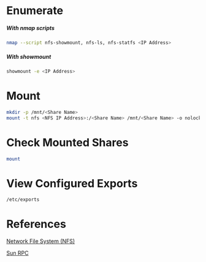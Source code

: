 # Enumerate
##### With nmap scripts
```bash
nmap --script nfs-showmount, nfs-ls, nfs-statfs <IP Address>
```

##### With showmount
```bash
showmount -e <IP Address>
```

# Mount
```bash
mkdir -p /mnt/<Share Name>
mount -t nfs <NFS IP Address>:/<Share Name> /mnt/<Share Name> -o nolock
```

# Check Mounted Shares
```bash
mount
```

# View Configured Exports
```bash
/etc/exports
```

# References
[Network File System (NFS)](https://en.wikipedia.org/wiki/Network_File_System)

[Sun RPC](https://en.wikipedia.org/wiki/Sun_RPC)

